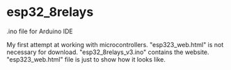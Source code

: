 # esp32_8relays
.ino file for Arduino IDE

My first attempt at working with microcontrollers.
"esp323_web.html" is not necessary for download. "esp32_8relays_v3.ino" contains the website.
"esp323_web.html" file is just to show how it looks like.
